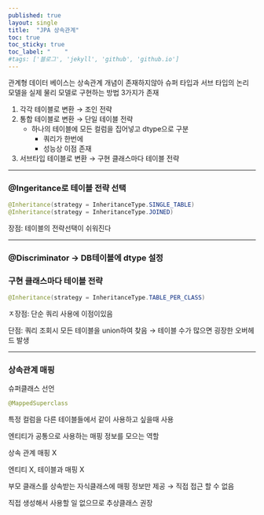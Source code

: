 ```yaml
---
published: true
layout: single
title:  "JPA 상속관계"
toc: true
toc_sticky: true
toc_label: "    "
#tags: ['블로그', 'jekyll', 'github', 'github.io']
---
```


관계형 데이터 베이스는 상속관계 개념이 존재하지않아 슈퍼 타입과 서브 타입의 논리 모델을 실제 물리 모델로 구현하는 방법 3가지가 존재

1. 각각 테이블로 변환 → 조인 전략
2. 통합 테이블로 변환 → 단일 테이블 전략
    - 하나의 테이블에 모든 컬럼을 집어넣고 dtype으로 구분
        - 쿼리가 한번에
        - 성능상 이점 존재
3. 서브타입 테이블로 변환 → 구현 클래스마다 테이블 전략
    
-------
### @Ingeritance로 테이블 전략 선택

```java
@Inheritance(strategy = InheritanceType.SINGLE_TABLE)
@Inheritance(strategy = InheritanceType.JOINED)
```

장점: 테이블의 전략선택이 쉬워진다

-----

### @Discriminator → DB테이블에 dtype 설정

### 구현 클래스마다 테이블 전략

```java
@Inheritance(strategy = InheritanceType.TABLE_PER_CLASS)
```

ㅈ장점: 단순 쿼리 사용에 이점이있음

단점: 쿼리 조회시 모든 테이블을 union하여 찾음 → 테이블 수가 많으면 굉장한 오버헤드 발생

-----
### 상속관계 매핑

슈퍼클래스 선언

```java
@MappedSuperclass
```

특정 컬럼을 다른 테이블들에서 같이 사용하고 싶을때 사용

엔티티가 공통으로 사용하는 매핑 정보를 모으는 역할

상속 관계 매핑 X

엔티티 X, 테이블과 매핑 X

부모 클래스를 상속받는 자식클래스에 매핑 정보만 제공  → 직접 접근 할 수 없음

직접 생성해서 사용할 일 없으므로 추상클래스 권장